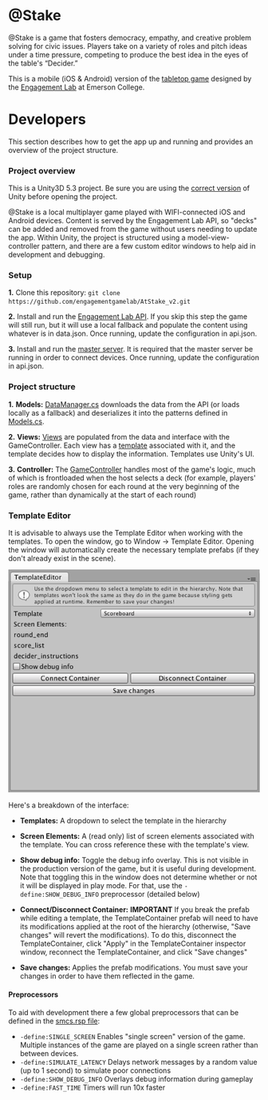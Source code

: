 @Stake
=======

@Stake is a game that fosters democracy, empathy, and creative problem solving for civic issues. Players take on a variety of roles and pitch ideas under a time pressure, competing to produce the best idea in the eyes of the table's “Decider.” 

This is a mobile (iOS & Android) version of the [tabletop game](https://elab.emerson.edu/projects/participation-and-engagement/atstake/) designed by the [Engagement Lab](http://elab.emerson.edu/) at Emerson College.

# Developers

This section describes how to get the app up and running and provides an overview of the project structure.

### Project overview
This is a Unity3D 5.3 project. Be sure you are using the [correct version](http://unity3d.com/unity/whats-new/unity-5.3.3) of Unity before opening the project.

@Stake is a local multiplayer game played with WIFI-connected iOS and Android devices. Content is served by the Engagement Lab API, so "decks" can be added and removed from the game without users needing to update the app. Within Unity, the project is structured using a model-view-controller pattern, and there are a few custom editor windows to help aid in development and debugging.

### Setup
**1.** Clone this repository: `git clone https://github.com/engagementgamelab/AtStake_v2.git`

**2.** Install and run the [Engagement Lab API](https://github.com/engagementgamelab/EL-API). If you skip this step the game will still run, but it will use a local fallback and populate the content using whatever is in data.json. Once running, update the configuration in api.json.

**3.** Install and run the [master server](https://github.com/engagementgamelab/master-server). It is required that the master server be running in order to connect devices. Once running, update the configuration in api.json.

### Project structure
**1.** **Models:** [DataManager.cs](https://github.com/engagementgamelab/AtStake_v2/blob/master/Assets/Scripts/Utilities/DataManager.cs) downloads the data from the API (or loads locally as a fallback) and deserializes it into the patterns defined in [Models.cs](https://github.com/engagementgamelab/AtStake_v2/blob/master/Assets/Scripts/Data/Models.cs).

**2.** **Views:** [Views](https://github.com/engagementgamelab/AtStake_v2/tree/master/Assets/Scripts/Screen/Views) are populated from the data and interface with the GameController. Each view has a [template](https://github.com/engagementgamelab/AtStake_v2/tree/master/Assets/Scripts/Screen/Templates) associated with it, and the template decides how to display the information. Templates use Unity's UI.

**3.** **Controller:** The [GameController](https://github.com/engagementgamelab/AtStake_v2/blob/master/Assets/Scripts/Data/GameController.cs) handles most of the game's logic, much of which is frontloaded when the host selects a deck (for example, players' roles are randomly chosen for each round at the very beginning of the game, rather than dynamically at the start of each round)

### Template Editor

It is advisable to always use the Template Editor when working with the templates. To open the window, go to Window -> Template Editor. Opening the window will automatically create the necessary template prefabs (if they don't already exist in the scene).

![Editor Window](https://github.com/engagementgamelab/AtStake_v2/raw/master/docs/template_editor.png "Editor Window")

Here's a breakdown of the interface:
* **Templates:** A dropdown to select the template in the hierarchy

* **Screen Elements:** A (read only) list of screen elements associated with the template. You can cross reference these with the template's view.

* **Show debug info:** Toggle the debug info overlay. This is not visible in the production version of the game, but it is useful during development. Note that toggling this in the window does not determine whether or not it will be displayed in play mode. For that, use the `-define:SHOW_DEBUG_INFO` preprocessor (detailed below)

* **Connect/Disconnect Container:** **IMPORTANT** If you break the prefab while editing a template, the TemplateContainer prefab will need to have its modifications applied at the root of the hierarchy (otherwise, "Save changes" will revert the modifications). To do this, disconnect the TemplateContainer, click "Apply" in the TemplateContainer inspector window, reconnect the TemplateContainer, and click "Save changes"

* **Save changes:** Applies the prefab modifications. You must save your changes in order to have them reflected in the game.

#### Preprocessors
To aid with development there a few global preprocessors that can be defined in the [smcs.rsp file](https://github.com/engagementgamelab/AtStake_v2/blob/master/Assets/smcs.rsp):
* `-define:SINGLE_SCREEN` Enables "single screen" version of the game. Multiple instances of the game are played on a single screen rather than between devices.
* `-define:SIMULATE_LATENCY` Delays network messages by a random value (up to 1 second) to simulate poor connections
* `-define:SHOW_DEBUG_INFO` Overlays debug information during gameplay
* `-define:FAST_TIME` Timers will run 10x faster
